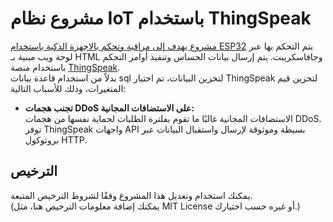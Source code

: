 # مشروع نظام IoT باستخدام ThingSpeak

[مشروع يهدف إلى مراقبة وتحكم بالاجهزة الذكية باستخدام ESP32](https://wokwi.com/projects/422083929675125761/)
 يتم التحكم بها عبر لوحة ويب مبنية بـ HTML وجافاسكريبت. يتم إرسال بيانات الحساس وتنفيذ أوامر التحكم باستخدام منصة [ThingSpeak](https://thingspeak.mathworks.com/).  
بدلاً من استخدام قاعدة بيانات sql لتخزين البيانات، تم اختيار ThingSpeak لتخزين قيم المتغيرات، وذلك للأسباب التالية:
- **تجنب هجمات DDoS على الاستضافات المجانية:**  
  الاستضافات المجانية غالبًا ما تقوم بفلترة الطلبات لحماية نفسها من هجمات DDoS.
  توفر ThingSpeak واجهات API بسيطة وموثوقة لإرسال واستقبال البيانات عبر بروتوكول HTTP.

  
## الترخيص

يمكنك استخدام وتعديل هذا المشروع وفقًا لشروط الترخيص المتبعة.  
(يمكنك إضافة معلومات الترخيص هنا، مثل MIT License أو غيره حسب اختيارك.)


